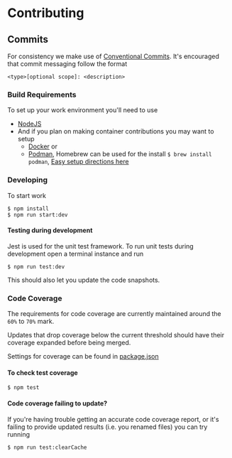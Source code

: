 # Contributing

## Commits
For consistency we make use of [Conventional Commits](https://www.conventionalcommits.org). It's encouraged that 
commit messaging follow the format
  ```
  <type>[optional scope]: <description>
  ```

### Build Requirements
To set up your work environment you'll need to use
 * [NodeJS](https://nodejs.org/)
 * And if you plan on making container contributions you may want to setup
    - [Docker](https://docs.docker.com/engine/installation/) or
    - [Podman](https://github.com/containers/podman), Homebrew can be used for the install `$ brew install podman`, [Easy setup directions here](https://marcusnoble.co.uk/2021-09-01-migrating-from-docker-to-podman/)
    
### Developing
To start work
  ```shell
  $ npm install
  $ npm run start:dev
  ```

#### Testing during development
Jest is used for the unit test framework. To run unit tests during development open a terminal instance and run
  ```shell
  $ npm run test:dev
  ```

This should also let you update the code snapshots.

### Code Coverage
The requirements for code coverage are currently maintained around the `60%` to `70%` mark.

Updates that drop coverage below the current threshold should have their coverage expanded before being merged. 

Settings for coverage can be found in [package.json](./package.json)

#### To check test coverage
  ```shell
  $ npm test
  ```

#### Code coverage failing to update?
If you're having trouble getting an accurate code coverage report, or it's failing to provide updated results (i.e. you renamed files) you can try running
  ```
  $ npm run test:clearCache
  ```
